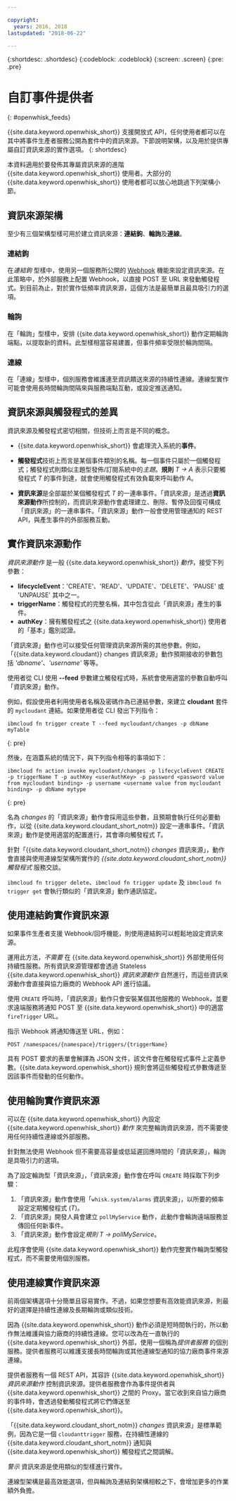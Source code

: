 ```yaml
---

copyright:
  years: 2016, 2018
lastupdated: "2018-06-22"

---
```


{:shortdesc: .shortdesc}
{:codeblock: .codeblock}
{:screen: .screen}
{:pre: .pre}

# 自訂事件提供者
{: #openwhisk_feeds}

{{site.data.keyword.openwhisk_short}} 支援開放式 API，任何使用者都可以在其中將事件生產者服務公開為套件中的資訊來源。下節說明架構，以及用於提供專屬自訂資訊來源的實作選項。
{: shortdesc}

本資料適用於要發佈其專屬資訊來源的進階 {{site.data.keyword.openwhisk_short}} 使用者。大部分的 {{site.data.keyword.openwhisk_short}} 使用者都可以放心地跳過下列架構小節。

## 資訊來源架構

至少有三個架構型樣可用於建立資訊來源：**連結鉤**、**輪詢**及**連線**。

### 連結鉤
在*連結鉤* 型樣中，使用另一個服務所公開的 [Webhook](https://en.wikipedia.org/wiki/Webhook) 機能來設定資訊來源。在此策略中，於外部服務上配置 Webhook，以直接 POST 至 URL 來發動觸發程式。到目前為止，對於實作低頻率資訊來源，這個方法是最簡單且最具吸引力的選項。

<!-- The github feed is implemented using webhooks.  Put a link here when we have the open repo ready -->

### 輪詢
在「輪詢」型樣中，安排 {{site.data.keyword.openwhisk_short}} 動作定期輪詢端點，以提取新的資料。此型樣相當容易建置，但事件頻率受限於輪詢間隔。

### 連線
在「連線」型樣中，個別服務會維護連至資訊饋送來源的持續性連線。連線型實作可能會使用長時間輪詢間隔來與服務端點互動，或設定推送通知。

<!-- Our cloudant changes feed is connection based.  Put a link here to
an open repo -->

<!-- What is the foundation for the Message Hub feed? If it is "connections" then lets put a link here as well -->

## 資訊來源與觸發程式的差異

資訊來源及觸發程式密切相關，但技術上而言是不同的概念。   

- {{site.data.keyword.openwhisk_short}} 會處理流入系統的**事件**。

- **觸發程式**技術上而言是某個事件類別的名稱。每一個事件只屬於一個觸發程式；觸發程式則類似主題型發佈/訂閱系統中的*主題*。**規則** *T -> A* 表示只要觸發程式 *T* 的事件到達，就會使用觸發程式有效負載來呼叫動作 *A*。

- **資訊來源**是全部屬於某個觸發程式 *T* 的一連串事件。「資訊來源」是透過**資訊來源動作**所控制的，而資訊來源動作會處理建立、刪除、暫停及回復可構成「資訊來源」的一連串事件。「資訊來源」動作一般會使用管理通知的 REST API，與產生事件的外部服務互動。

##  實作資訊來源動作

*資訊來源動作* 是一般 {{site.data.keyword.openwhisk_short}} *動作*，接受下列參數：
* **lifecycleEvent**：'CREATE'、'READ'、'UPDATE'、'DELETE'、'PAUSE' 或 'UNPAUSE' 其中之一。
* **triggerName**：觸發程式的完整名稱，其中包含從此「資訊來源」產生的事件。
* **authKey**：擁有觸發程式之 {{site.data.keyword.openwhisk_short}} 使用者的「基本」鑑別認證。

「資訊來源」動作也可以接受任何管理資訊來源所需的其他參數。例如，「{{site.data.keyword.cloudant}} changes 資訊來源」動作預期接收的參數包括 *'dbname'*、*'username'* 等等。

使用者從 CLI 使用 **--feed** 參數建立觸發程式時，系統會使用適當的參數自動呼叫「資訊來源」動作。

例如，假設使用者利用使用者名稱及密碼作為已連結參數，來建立 **cloudant** 套件的 `mycloudant` 連結。如果使用者從 CLI 發出下列指令：
```
ibmcloud fn trigger create T --feed mycloudant/changes -p dbName myTable
```
{: pre}

然後，在涵蓋系統的情況下，與下列指令相等的事項如下：
```
ibmcloud fn action invoke mycloudant/changes -p lifecycleEvent CREATE -p triggerName T -p authKey <userAuthKey> -p password <password value from mycloudant binding> -p username <username value from mycloudant binding> -p dbName mytype
```
{: pre}

名為 *changes* 的「資訊來源」動作會採用這些參數，且預期會執行任何必要動作，以從 {{site.data.keyword.cloudant_short_notm}} 設定一連串事件。「資訊來源」動作是使用適當的配置進行，其會導向觸發程式 *T*。

針對「{{site.data.keyword.cloudant_short_notm}} *changes* 資訊來源」，動作會直接與使用連線型架構所實作的 *{{site.data.keyword.cloudant_short_notm}} 觸發程式* 服務交談。

`ibmcloud fn trigger delete`、`ibmcloud fn trigger update` 及 `ibmcloud fn trigger get` 會執行類似的「資訊來源」動作通訊協定。

## 使用連結鉤實作資訊來源

如果事件生產者支援 Webhook/回呼機能，則使用連結鉤可以輕鬆地設定資訊來源。

運用此方法，_不需要_ 在 {{site.data.keyword.openwhisk_short}} 外部使用任何持續性服務。所有資訊來源管理都會透過 Stateless {{site.data.keyword.openwhisk_short}} *資訊來源動作* 自然進行，而這些資訊來源動作會直接與協力廠商的 Webhook API 進行協議。

使用 `CREATE` 呼叫時，「資訊來源」動作只會安裝某個其他服務的 Webhook，並要求遠端服務將通知 POST 至 {{site.data.keyword.openwhisk_short}} 中的適當 `fireTrigger` URL。

指示 Webhook 將通知傳送至 URL，例如：

`POST /namespaces/{namespace}/triggers/{triggerName}`

具有 POST 要求的表單會解譯為 JSON 文件，該文件會在觸發程式事件上定義參數。{{site.data.keyword.openwhisk_short}} 規則會將這些觸發程式參數傳遞至因該事件而發動的任何動作。

## 使用輪詢實作資訊來源

可以在 {{site.data.keyword.openwhisk_short}} 內設定 {{site.data.keyword.openwhisk_short}} *動作* 來完整輪詢資訊來源，而不需要使用任何持續性連線或外部服務。

針對無法使用 Webhook 但不需要高容量或低延遲回應時間的「資訊來源」，輪詢是具吸引力的選項。

為了設定輪詢型「資訊來源」，「資訊來源」動作會在呼叫 `CREATE` 時採取下列步驟：

1. 「資訊來源」動作會使用「`whisk.system/alarms` 資訊來源」，以所要的頻率設定定期觸發程式 (*T*)。
2. 「資訊來源」開發人員會建立 `pollMyService` 動作，此動作會輪詢遠端服務並傳回任何新事件。
3. 「資訊來源」動作會設定*規則* *T -> pollMyService*。

此程序會使用 {{site.data.keyword.openwhisk_short}} 動作完整實作輪詢型觸發程式，而不需要使用個別服務。

## 使用連線實作資訊來源

前兩個架構選項十分簡單且容易實作。不過，如果您想要有高效能資訊來源，則最好的選擇是持續性連線及長期輪詢或類似技術。

因為 {{site.data.keyword.openwhisk_short}} 動作必須是短時間執行的，所以動作無法維護與協力廠商的持續性連線。您可以改為在一直執行的 {{site.data.keyword.openwhisk_short}} 外部，使用一個稱為*提供者服務* 的個別服務。提供者服務可以維護支援長時間輪詢或其他連線型通知的協力廠商事件來源連線。

提供者服務有一個 REST API，其容許 {{site.data.keyword.openwhisk_short}} *資訊來源動作* 控制資訊來源。提供者服務會作為事件提供者與 {{site.data.keyword.openwhisk_short}} 之間的 Proxy。當它收到來自協力廠商的事件時，會透過發動觸發程式將它們傳送至 {{site.data.keyword.openwhisk_short}}。

「{{site.data.keyword.cloudant_short_notm}} *changes* 資訊來源」是標準範例，因為它是一個 `cloudanttrigger` 服務，在持續性連線的 {{site.data.keyword.cloudant_short_notm}} 通知與 {{site.data.keyword.openwhisk_short}} 觸發程式之間調解。
<!-- TODO: add a reference to the open source implementation -->

*警示* 資訊來源是使用類似的型樣進行實作。

連線型架構是最高效能選項，但與輪詢及連結鉤架構相較之下，會增加更多的作業額外負擔。
